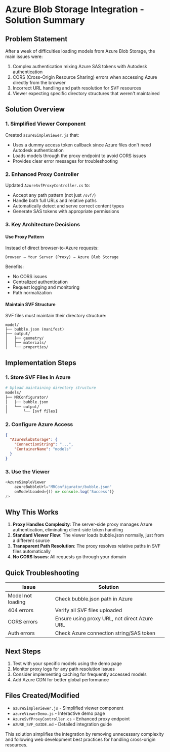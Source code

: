 # Azure Blob Storage Integration - Solution Summary

## Problem Statement
After a week of difficulties loading models from Azure Blob Storage, the main issues were:
1. Complex authentication mixing Azure SAS tokens with Autodesk authentication
2. CORS (Cross-Origin Resource Sharing) errors when accessing Azure directly from the browser
3. Incorrect URL handling and path resolution for SVF resources
4. Viewer expecting specific directory structures that weren't maintained

## Solution Overview

### 1. Simplified Viewer Component
Created `azureSimpleViewer.js` that:
- Uses a dummy access token callback since Azure files don't need Autodesk authentication
- Loads models through the proxy endpoint to avoid CORS issues
- Provides clear error messages for troubleshooting

### 2. Enhanced Proxy Controller
Updated `AzureSvfProxyController.cs` to:
- Accept any path pattern (not just `/svf/`)
- Handle both full URLs and relative paths
- Automatically detect and serve correct content types
- Generate SAS tokens with appropriate permissions

### 3. Key Architecture Decisions

#### Use Proxy Pattern
Instead of direct browser-to-Azure requests:
```
Browser → Your Server (Proxy) → Azure Blob Storage
```

Benefits:
- No CORS issues
- Centralized authentication
- Request logging and monitoring
- Path normalization

#### Maintain SVF Structure
SVF files must maintain their directory structure:
```
model/
├── bubble.json (manifest)
├── output/
│   ├── geometry/
│   ├── materials/
│   └── properties/
```

## Implementation Steps

### 1. Store SVF Files in Azure
```bash
# Upload maintaining directory structure
models/
├── MRConfigurator/
│   ├── bubble.json
│   └── output/
│       └── [svf files]
```

### 2. Configure Azure Access
```json
{
  "AzureBlobStorage": {
    "ConnectionString": "...",
    "ContainerName": "models"
  }
}
```

### 3. Use the Viewer
```javascript
<AzureSimpleViewer
    azureBubbleUrl="MRConfigurator/bubble.json"
    onModelLoaded={() => console.log('Success')}
/>
```

## Why This Works

1. **Proxy Handles Complexity**: The server-side proxy manages Azure authentication, eliminating client-side token handling
2. **Standard Viewer Flow**: The viewer loads bubble.json normally, just from a different source
3. **Transparent Path Resolution**: The proxy resolves relative paths in SVF files automatically
4. **No CORS Issues**: All requests go through your domain

## Quick Troubleshooting

| Issue | Solution |
|-------|----------|
| Model not loading | Check bubble.json path in Azure |
| 404 errors | Verify all SVF files uploaded |
| CORS errors | Ensure using proxy URL, not direct Azure URL |
| Auth errors | Check Azure connection string/SAS token |

## Next Steps

1. Test with your specific models using the demo page
2. Monitor proxy logs for any path resolution issues
3. Consider implementing caching for frequently accessed models
4. Add Azure CDN for better global performance

## Files Created/Modified

- `azureSimpleViewer.js` - Simplified viewer component
- `azureViewerDemo.js` - Interactive demo page
- `AzureSvfProxyController.cs` - Enhanced proxy endpoint
- `AZURE_SVF_GUIDE.md` - Detailed integration guide

This solution simplifies the integration by removing unnecessary complexity and following web development best practices for handling cross-origin resources.
